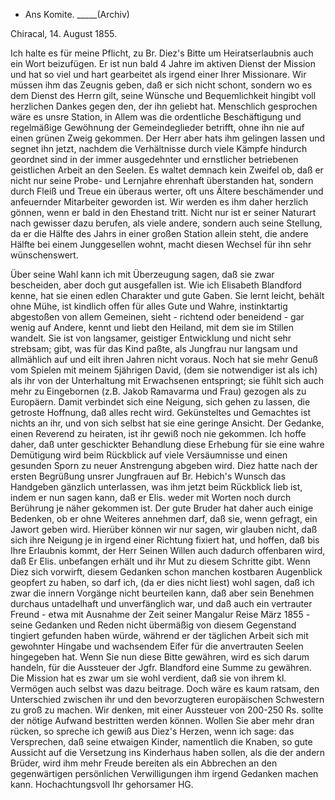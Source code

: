 + Ans Komite. _____(Archiv)

 Chiracal, 14. August 1855.

Ich halte es für meine Pflicht, zu Br. Diez's Bitte um Heiratserlaubnis auch ein Wort beizufügen. Er ist nun bald 4 Jahre im aktiven Dienst der Mission und hat so viel und hart gearbeitet als irgend einer Ihrer Missionare. Wir müssen ihm das Zeugnis geben, daß er sich nicht schont, sondern wo es dem Dienst des Herrn gilt, seine Wünsche und Bequemlichkeit hingibt voll herzlichen Dankes gegen den, der ihn geliebt hat. Menschlich gesprochen wäre es unsre Station, in Allem was die ordentliche Beschäftigung und regelmäßige Gewöhnung der Gemeindeglieder betrifft, ohne ihn nie auf einen grünen Zweig gekommen. Der Herr aber hats ihm gelingen lassen und segnet ihn jetzt, nachdem die Verhältnisse durch viele Kämpfe hindurch geordnet sind in der immer ausgedehnter und ernstlicher betriebenen geistlichen Arbeit an den Seelen. Es waltet demnach kein Zweifel ob, daß er nicht nur seine Probe- und Lernjahre ehrenhaft überstanden hat, sondern durch Fleiß und Treue ein überaus werter, oft uns Ältere beschämender und anfeuernder Mitarbeiter geworden ist. Wir werden es ihm daher herzlich gönnen, wenn er bald in den Ehestand tritt. Nicht nur ist er seiner Naturart nach gewisser dazu berufen, als viele andere, sondern auch seine Stellung, da er die Hälfte des Jahrs in einer großen Station allein steht, die andere Hälfte bei einem Junggesellen wohnt, macht diesen Wechsel für ihn sehr wünschenswert.

Über seine Wahl kann ich mit Überzeugung sagen, daß sie zwar bescheiden, aber doch gut ausgefallen ist. Wie ich Elisabeth Blandford kenne, hat sie einen edlen Charakter und gute Gaben. Sie lernt leicht, behält ohne Mühe, ist kindlich offen für alles Gute und Wahre, instinktartig abgestoßen von allem Gemeinen, sieht - richtend oder beneidend - gar wenig auf Andere, kennt und liebt den Heiland, mit dem sie im Stillen wandelt. Sie ist von langsamer, geistiger Entwicklung und nicht sehr strebsam; gibt, was für das Kind paßte, als Jungfrau nur langsam und allmählich auf und eilt ihren Jahren nicht voraus. Noch hat sie mehr Genuß vom Spielen mit meinem 5jährigen David, (dem sie notwendiger ist als ich) als ihr von der Unterhaltung mit Erwachsenen entspringt; sie fühlt sich auch mehr zu Eingebornen (z.B. Jakob Ramavarma und Frau) gezogen als zu Europäern. Damit verbindet sich eine Neigung, sich gehen zu lassen, die getroste Hoffnung, daß alles recht wird. Gekünsteltes und Gemachtes ist nichts an ihr, und von sich selbst hat sie eine geringe Ansicht. Der Gedanke, einen Reverend zu heiraten, ist ihr gewiß noch nie gekommen. Ich hoffe daher, daß unter geschickter Behandlung diese Erhebung für sie eine wahre Demütigung wird beim Rückblick auf viele Versäumnisse und einen gesunden Sporn zu neuer Anstrengung abgeben wird. Diez hatte nach der ersten Begrüßung unsrer Jungfrauen auf Br. Hebich's Wunsch das Handgeben gänzlich unterlassen, was ihm jetzt beim Rückblick lieb ist, indem er nun sagen kann, daß er Elis. weder mit Worten noch durch Berührung je näher gekommen ist. Der gute Bruder hat daher auch einige Bedenken, ob er ohne Weiteres annehmen darf, daß sie, wenn gefragt, ein Jawort geben wird. Hierüber können wir nur sagen, wir glauben nicht, daß sich ihre Neigung je in irgend einer Richtung fixiert hat, und hoffen, daß bis Ihre Erlaubnis kommt, der Herr Seinen Willen auch dadurch offenbaren wird, daß Er Elis. unbefangen erhält und ihr Mut zu diesem Schritte gibt. Wenn Diez sich vorwirft, diesem Gedanken schon manchen kostbaren Augenblick geopfert zu haben, so darf ich, (da er dies nicht liest) wohl sagen, daß ich zwar die innern Vorgänge nicht beurteilen kann, daß aber sein Benehmen durchaus untadelhaft und unverfänglich war, und daß auch ein vertrauter Freund - etwa mit Ausnahme der Zeit seiner Mangalur Reise März 1855 - seine Gedanken und Reden nicht übermäßig von diesem Gegenstand tingiert gefunden haben würde, während er der täglichen Arbeit sich mit gewohnter Hingabe und wachsendem Eifer für die anvertrauten Seelen hingegeben hat. 
Wenn Sie nun diese Bitte gewähren, wird es sich darum handeln, für die Aussteuer der Jgfr. Blandford eine Summe zu gewähren. Die Mission hat es zwar um sie wohl verdient, daß sie von ihrem kl. Vermögen auch selbst was dazu beitrage. Doch wäre es kaum ratsam, den Unterschied zwischen ihr und den bevorzugteren europäischen Schwestern zu groß zu machen. Wir denken, mit einer Aussteuer von 200-250 Rs. sollte der nötige Aufwand bestritten werden können. Wollen Sie aber mehr dran rücken, so spreche ich gewiß aus Diez's Herzen, wenn ich sage: das Versprechen, daß seine etwaigen Kinder, namentlich die Knaben, so gute Aussicht auf die Versetzung ins Kinderhaus haben sollen, als die der andern Brüder, wird ihm mehr Freude bereiten als ein Abbrechen an den gegenwärtigen persönlichen Verwilligungen ihm irgend Gedanken machen kann.
 Hochachtungsvoll
 Ihr gehorsamer HG.
